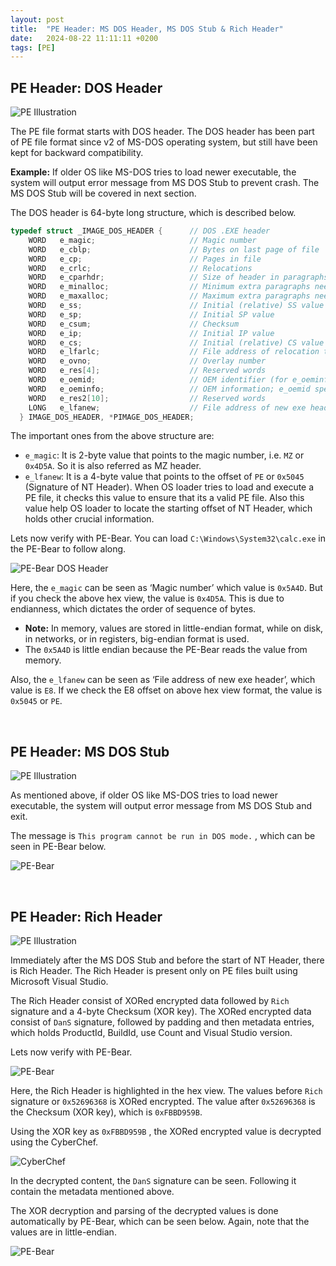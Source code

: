 ```yaml
---
layout:	post
title:  "PE Header: MS DOS Header, MS DOS Stub & Rich Header"
date:   2024-08-22 11:11:11 +0200
tags: [PE]
---
```


## PE Header: DOS Header

![PE Illustration](/images/2024-08-22-File_Format-PE-Header-I/1.jpg)

The PE file format starts with DOS header. The DOS header has been part of PE file format since v2 of MS-DOS operating system, but still have been kept for backward compatibility. 

**Example:** If older OS like MS-DOS tries to load newer executable, the system will output error message from MS DOS Stub to prevent crash. The MS DOS Stub will be covered in next section. 

The DOS header is 64-byte long structure, which is described below.

```c
typedef struct _IMAGE_DOS_HEADER {      // DOS .EXE header
    WORD   e_magic;                     // Magic number
    WORD   e_cblp;                      // Bytes on last page of file
    WORD   e_cp;                        // Pages in file
    WORD   e_crlc;                      // Relocations
    WORD   e_cparhdr;                   // Size of header in paragraphs
    WORD   e_minalloc;                  // Minimum extra paragraphs needed
    WORD   e_maxalloc;                  // Maximum extra paragraphs needed
    WORD   e_ss;                        // Initial (relative) SS value
    WORD   e_sp;                        // Initial SP value
    WORD   e_csum;                      // Checksum
    WORD   e_ip;                        // Initial IP value
    WORD   e_cs;                        // Initial (relative) CS value
    WORD   e_lfarlc;                    // File address of relocation table
    WORD   e_ovno;                      // Overlay number
    WORD   e_res[4];                    // Reserved words
    WORD   e_oemid;                     // OEM identifier (for e_oeminfo)
    WORD   e_oeminfo;                   // OEM information; e_oemid specific
    WORD   e_res2[10];                  // Reserved words
    LONG   e_lfanew;                    // File address of new exe header
  } IMAGE_DOS_HEADER, *PIMAGE_DOS_HEADER;
```

The important ones from the above structure are:

- `e_magic`: It is 2-byte value that points to the magic number, i.e. `MZ` or `0x4D5A`. So it is also referred as MZ header.
- `e_lfanew`: It is a 4-byte value that points to the offset of `PE` or `0x5045` (Signature of NT Header). When OS loader tries to load and execute a PE file, it checks this value to ensure that its a valid PE file. Also this value help OS loader to locate the starting offset of NT Header, which holds other crucial information.

Lets now verify with PE-Bear. You can load `C:\Windows\System32\calc.exe` in the PE-Bear to follow along.

![PE-Bear DOS Header](/images/2024-08-22-File_Format-PE-Header-I/2.jpg)

Here, the `e_magic`  can be seen as ‘Magic number’ which value is `0x5A4D`. But if you check the above hex view, the value is `0x4D5A`. This is due to endianness, which dictates the order of sequence of bytes. 

- **Note:** In memory, values are stored in little-endian format, while on disk, in networks, or in registers, big-endian format is used.
- The `0x5A4D` is little endian because the PE-Bear reads the value from memory.

Also, the `e_lfanew` can be seen as ‘File address of new exe header’, which value is `E8`. If we check the E8 offset on above hex view format, the value is `0x5045` or `PE`.

<br>

## PE Header: MS DOS Stub 

![PE Illustration](/images/2024-08-22-File_Format-PE-Header-I/3.jpg)

As mentioned above, if older OS like MS-DOS tries to load newer executable, the system will output error message from MS DOS Stub and exit. 

The message is `This program cannot be run in DOS mode.` , which can be seen in PE-Bear below.

![PE-Bear](/images/2024-08-22-File_Format-PE-Header-I/4.jpg)

<br>

## PE Header: Rich Header

![PE Illustration](/images/2024-08-22-File_Format-PE-Header-I/5.jpg)

Immediately after the MS DOS Stub and before the start of NT Header, there is Rich Header. The Rich Header is present only on PE files built using Microsoft Visual Studio. 

The Rich Header consist of XORed encrypted data followed by `Rich` signature and a 4-byte Checksum (XOR key). The XORed encrypted data consist of `DanS`  signature, followed by padding and then metadata entries, which holds ProductId, BuildId, use Count and Visual Studio version.

Lets now verify with PE-Bear.

![PE-Bear](/images/2024-08-22-File_Format-PE-Header-I/6.jpg)

Here, the Rich Header is highlighted in the hex view. The values before `Rich` signature or `0x52696368`  is XORed encrypted. The value after `0x52696368`  is the Checksum (XOR key), which is `0xFBBD959B`.

Using the XOR key as `0xFBBD959B` , the XORed encrypted value is decrypted using the CyberChef.

![CyberChef](/images/2024-08-22-File_Format-PE-Header-I/7.jpg)

In the decrypted content, the `DanS` signature can be seen. Following it contain the metadata mentioned above.

The XOR decryption and parsing of the decrypted values is done automatically by PE-Bear, which can be seen below. Again, note that the values are in little-endian.

![PE-Bear](/images/2024-08-22-File_Format-PE-Header-I/8.jpg)
